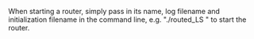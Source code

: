 When starting a router, simply pass in its name, log filename and initialization filename in the command
line, e.g. "./routed_LS <RouterID> <LogFileName> <Initialization file>" to start the router.
